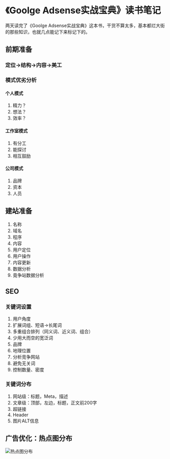 # 《Goolge Adsense实战宝典》读书笔记

两天读完了《Goolge Adsense实战宝典》这本书，干货不算太多，基本都烂大街的那些知识，也就几点能记下来标记下的。

## 前期准备

### 定位→结构→内容→美工

### 模式优劣分析

#### 个人模式

1. 精力？
2. 想法？
3. 效率？

#### 工作室模式

1. 有分工
2. 能探讨
3. 相互鼓励

#### 公司模式

1. 品牌
2. 资本
3. 人员



## 建站准备

1. 名称
2. 域名
3. 程序
4. 内容
5. 用户定位
6. 用户操作
7. 内容更新
8. 数据分析
9. 竟争站数据分析



## SEO

### 关键词设置

1. 用户角度
2. 扩展词组、短语→长尾词
3. 多重组合排列（同义词、近义词、组合）
4. 少用大而空的宽泛词
5. 品牌
6. 地理位置
7. 分析竞争网站
8. 避免无关词
9. 控制数量、密度

### 关键词分布

1. 网站级：标题，Meta，描述
2. 文章级：顶部，左边，标题，正文前200字
3. 超链接
4. Header
5. 图片ALT信息



## 广告优化：热点图分布

![热点图分布](https://img.trk.gs/images/2020/08/18/d1d6575d59b8b1412404c2469418ba36.jpg)